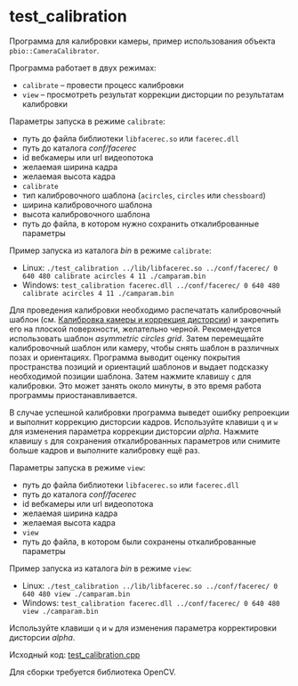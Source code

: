 # test_calibration

Программа для калибровки камеры, пример использования объекта `pbio::CameraCalibrator`.

Программа работает в двух режимах:

* `calibrate` – провести процесс калибровки
* `view` – просмотреть результат коррекции дисторции по результатам калибровки

Параметры запуска в режиме `calibrate`:

* путь до файла библиотеки `libfacerec.so` или `facerec.dll`
* путь до каталога *conf/facerec*
* id вебкамеры или url видеопотока
* желаемая ширина кадра
* желаемая высота кадра
* `calibrate`
* тип калибровочного шаблона (`acircles`, `circles` или `chessboard`)
* ширина калибровочного шаблона
* высота калибровочного шаблона
* путь до файла, в котором нужно сохранить откалиброванные параметры

Пример запуска из каталога *bin* в режиме `calibrate`:

* Linux: `./test_calibration ../lib/libfacerec.so ../conf/facerec/ 0 640 480 calibrate acircles 4 11 ./camparam.bin`
* Windows: `test_calibration facerec.dll ../conf/facerec/ 0 640 480 calibrate acircles 4 11 ./camparam.bin`

Для проведения калибровки необходимо распечатать калибровочный шаблон (см. [Калибровка камеры и коррекция дисторсии](../../development/camera_calibration.md)) и закрепить его на плоской поверхности, желательно черной. Рекомендуется использовать шаблон *asymmetric circles grid*. Затем перемещайте калибровочный шаблон или камеру, чтобы снять шаблон в различных позах и ориентациях. Программа выводит оценку покрытия пространства позиций и ориентаций шаблонов и выдает подсказку необходимой позиции шаблона. Затем нажмите клавишу `с` для калибровки. Это может занять около минуты, в это время работа программы приостанавливается.

В случае успешной калибровки программа выведет ошибку репроекции и выполнит коррекцию дисторсии кадров. Используйте клавиши `q` и `w` для изменения параметра коррекции дисторсии *alpha*. Нажмите клавишу `s` для сохранения откалиброванных параметров или снимите больше кадров и выполните калибровку ещё раз. 

Параметры запуска в режиме `view`:

* путь до файла библиотеки `libfacerec.so` или `facerec.dll`
* путь до каталога *conf/facerec*
* id вебкамеры или url видеопотока
* желаемая ширина кадра
* желаемая высота кадра
* `view`
* путь до файла, в котором были сохранены откалиброванные параметры

Пример запуска из каталога *bin* в режиме `view`:

* Linux: `./test_calibration ../lib/libfacerec.so ../conf/facerec/ 0 640 480 view ./camparam.bin`
* Windows: `test_calibration facerec.dll ../conf/facerec/ 0 640 480 view ./camparam.bin`

Используйте клавиши `q` и `w` для изменения параметра корректировки дисторсии *alpha*.

Исходный код: [test_calibration.cpp](../../../../examples/cpp/test_calibration/test_calibration.cpp)

Для сборки требуется библиотека OpenCV.
